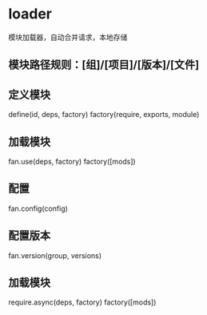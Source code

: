 # loader
模块加载器，自动合并请求，本地存储

## 模块路径规则：[组]/[项目]/[版本]/[文件]

## 定义模块
define(id, deps, factory)
        factory(require, exports, module)

## 加载模块
fan.use(deps, factory)
        factory([mods])

## 配置
fan.config(config)

## 配置版本
fan.version(group, versions)

## 加载模块
require.async(deps, factory)
        factory([mods])
